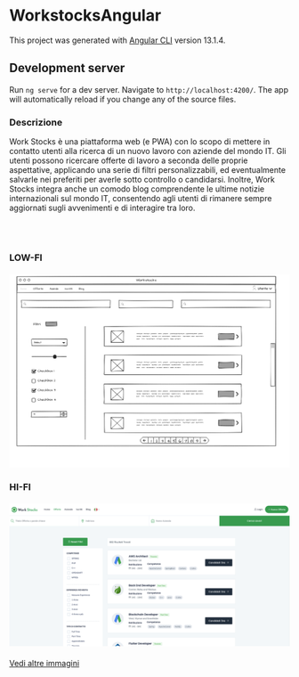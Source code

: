# WorkstocksAngular

This project was generated with [Angular CLI](https://github.com/angular/angular-cli) version 13.1.4.

## Development server

Run `ng serve` for a dev server. Navigate to `http://localhost:4200/`. The app will automatically reload if you change any of the source files.

### Descrizione

Work Stocks è una piattaforma web (e PWA) con lo scopo di mettere in contatto utenti alla ricerca di un nuovo lavoro con aziende del mondo IT.
Gli utenti possono ricercare offerte di lavoro a seconda delle proprie aspettative, applicando una serie di filtri personalizzabili, ed eventualmente salvarle nei preferiti per averle sotto controllo o candidarsi.
Inoltre, Work Stocks integra anche un comodo blog comprendente le ultime notizie internazionali sul mondo IT, consentendo agli utenti di rimanere sempre aggiornati sugli avvenimenti e di interagire tra loro.
 
 \
<br/>

### LOW-FI
#### ![Skeleton](<https://github.com/enrimon15/workstocks-angular/blob/master/resources/Ricerca_Offerte-Candidati-Aziende.png>)

### HI-FI
#### ![Demo_Image](<https://github.com/enrimon15/workstocks-angular/blob/master/resources/Lista_Offerte.png>)


[Vedi altre immagini](https://github.com/enrimon15/workstocks-angular/tree/master/resources)
